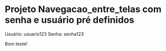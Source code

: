 # Projeto Navegacao_entre_telas com senha e usuário pré definidos
Usuário: usuario123
Senha: senha123

Bom teste!
